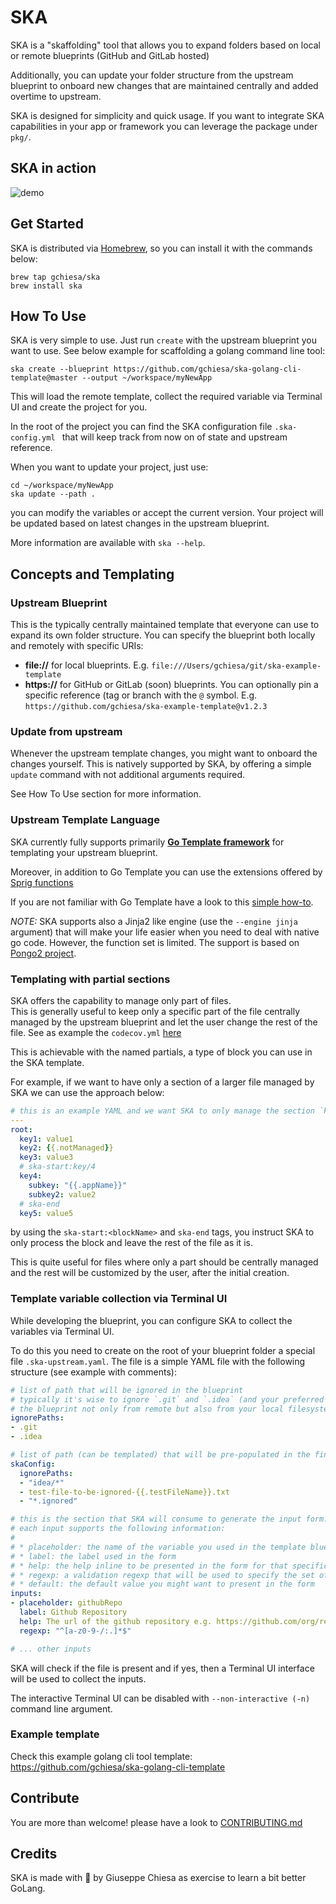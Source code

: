 # SKA

SKA is a "skaffolding" tool that allows you to expand folders based on local or remote blueprints (GitHub and GitLab 
hosted)

Additionally, you can update your folder structure from the upstream blueprint to onboard new changes that are
maintained centrally and added overtime to upstream.

SKA is designed for simplicity and quick usage. If you want to integrate SKA capabilities in your app or framework
you can leverage the package under `pkg/`.

## SKA in action

![demo](assets/demo.gif)

## Get Started

SKA is distributed via [Homebrew](https://brew.sh/), so you can install it with the commands below:

```shell
brew tap gchiesa/ska
brew install ska
```

## How To Use

SKA is very simple to use. Just run `create` with the upstream blueprint you want to use. See below example for
scaffolding a golang command line tool:

```shell 
ska create --blueprint https://github.com/gchiesa/ska-golang-cli-template@master --output ~/workspace/myNewApp
```

This will load the remote template, collect the required variable via Terminal UI and create the project for you.

In the root of the project you can find the SKA configuration file `.ska-config.yml ` that will keep track from now
on of state and upstream reference.

When you want to update your project, just use:

```shell
cd ~/workspace/myNewApp
ska update --path .
```

you can modify the variables or accept the current version. Your project will be updated based on latest changes in
the upstream blueprint.

More information are available with `ska --help`.


## Concepts and Templating

### Upstream Blueprint

This is the typically centrally maintained template that everyone can use to expand its own folder structure. You
can specify the blueprint both locally and remotely with specific URIs:

* **file://** for local blueprints. E.g. `file:///Users/gchiesa/git/ska-example-template`
* **https://** for GitHub or GitLab (soon) blueprints. You can optionally pin a specific reference (tag or branch with
  the `@`
  symbol. E.g. `https://github.com/gchiesa/ska-example-template@v1.2.3`

### Update from upstream

Whenever the upstream template changes, you might want to onboard the changes yourself. This is natively supported
by SKA, by offering a simple `update` command with not additional arguments required.

See How To Use section for more information.


### Upstream Template Language

SKA currently fully supports primarily **[Go Template framework][go-template]** for templating your upstream blueprint.

Moreover, in addition to Go Template you can use the extensions offered by [Sprig functions][sprig]

If you are not familiar with Go Template have a look to this [simple how-to][go-template-how-to].

_NOTE:_ SKA supports also a Jinja2 like engine (use the `--engine jinja` argument) that will make your life easier
when you need to deal with native go code. However, the function set is limited. The support is based on [Pongo2
project][pongo2].


[go-template]: https://pkg.go.dev/text/template

[sprig]: https://masterminds.github.io/sprig/

[go-template-how-to]: https://www.digitalocean.com/community/tutorials/how-to-use-templates-in-go#step-4-writing-a-template

[pongo2]: https://www.schlachter.tech/solutions/pongo2-template-engine/

### Templating with partial sections

SKA offers the capability to manage only part of files.  
This is generally useful to keep only a specific part of the file centrally managed by the upstream blueprint and
let the user change the rest of the file. See as example
the `codecov.yml` [here](https://github.com/gchiesa/ska-golang-cli-template/blob/master/codecov.yml)

This is achievable with the named partials, a type of block you can use in the SKA template.

For example, if we want to have only a section of a larger file managed by SKA we can use the approach below:

```yaml
# this is an example YAML and we want SKA to only manage the section `key4`
---
root:
  key1: value1
  key2: {{.notManaged}}
  key3: value3
  # ska-start:key/4
  key4:
    subkey: "{{.appName}}"
    subkey2: value2
  # ska-end
  key5: value5
```

by using the `ska-start:<blockName>` and `ska-end` tags, you instruct SKA to only process the block and leave the
rest of the file as it is.

This is quite useful for files where only a part should be centrally managed and the rest will be customized by the
user, after the initial creation.


### Template variable collection via Terminal UI

While developing the blueprint, you can configure SKA to collect the variables via Terminal UI.

To do this you need to create on the root of your blueprint folder a special file `.ska-upstream.yaml`. The file is a
simple YAML file with the following structure (see example with comments):

```yaml
# list of path that will be ignored in the blueprint 
# typically it's wise to ignore `.git` and `.idea` (and your preferred IDE) since you might use
# the blueprint not only from remote but also from your local filesystem 
ignorePaths:
- .git
- .idea

# list of path (can be templated) that will be pre-populated in the final ska-config 
skaConfig:
  ignorePaths:
  - "idea/*"
  - test-file-to-be-ignored-{{.testFileName}}.txt
  - "*.ignored"

# this is the section that SKA will consume to generate the input form.
# each input supports the following information:
# 
# * placeholder: the name of the variable you used in the template blueprint
# * label: the label used in the form
# * help: the help inline to be presented in the form for that specific field
# * regexp: a validation regexp that will be used to specify the set of accepted characters (NOT A ENTIRE PATTERN VALIDATION)
# * default: the default value you might want to present in the form
inputs:
- placeholder: githubRepo
  label: Github Repository
  help: The url of the github repository e.g. https://github.com/org/repo
  regexp: "^[a-z0-9-/:.]*$"

# ... other inputs 
```

SKA will check if the file is present and if yes, then a Terminal UI interface will be used to collect the inputs.

The interactive Terminal UI can be disabled with `--non-interactive (-n)` command line argument.


### Example template

Check this example golang cli tool template: https://github.com/gchiesa/ska-golang-cli-template

## Contribute

You are more than welcome! please have a look to [CONTRIBUTING.md](CONTRIBUTING.md)

## Credits

SKA is made with 💙 by Giuseppe Chiesa as exercise to learn a bit better GoLang.